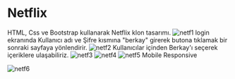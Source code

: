 # Netflix
HTML, Css ve Bootstrap kullanarak Netflix klon tasarımı.
![netf1](https://user-images.githubusercontent.com/116227509/216902748-e1146bd5-4bad-46c2-9846-5be8154ef597.png)
login ekranında Kullanıcı adı ve Şifre kısmına "berkay" girerek butona tıklamak bir sonraki sayfaya yönlendirir.
![netf2](https://user-images.githubusercontent.com/116227509/216902997-0d1769e6-f770-4cae-b232-9069894957d3.png)
Kullanıcılar içinden Berkay'ı seçerek içeriklere ulaşabiliriz.
![netf3](https://user-images.githubusercontent.com/116227509/216903167-cd1d3375-de49-46e9-b8a8-1917fa9a7a03.png)
![netf4](https://user-images.githubusercontent.com/116227509/216903238-c0447b5b-06df-434c-8b47-a0f7d8aad885.png)
![netf5](https://user-images.githubusercontent.com/116227509/216903257-033d7b08-dfd8-48ee-860c-5f7f76eaedaf.png)
Mobile Responsive

![netf6](https://user-images.githubusercontent.com/116227509/217068689-b14b14a8-e4d5-4b2a-8d99-eac47c0ad875.png)
